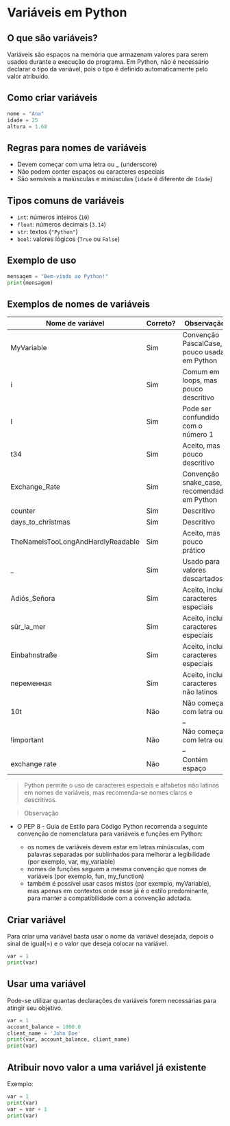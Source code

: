# Variáveis em Python

## O que são variáveis?

Variáveis são espaços na memória que armazenam valores para serem usados durante a execução do programa. Em Python, não é necessário declarar o tipo da variável, pois o tipo é definido automaticamente pelo valor atribuído.

## Como criar variáveis

```python
nome = "Ana"
idade = 25
altura = 1.68
```

## Regras para nomes de variáveis

- Devem começar com uma letra ou _ (underscore)
- Não podem conter espaços ou caracteres especiais
- São sensíveis a maiúsculas e minúsculas (`idade` é diferente de `Idade`)

## Tipos comuns de variáveis

- `int`: números inteiros (`10`)
- `float`: números decimais (`3.14`)
- `str`: textos (`"Python"`)
- `bool`: valores lógicos (`True` ou `False`)

## Exemplo de uso

```python
mensagem = "Bem-vindo ao Python!"
print(mensagem)
```

## Exemplos de nomes de variáveis

| Nome de variável                | Correto? | Observação                                              |
|----------------------------------|----------|---------------------------------------------------------|
| MyVariable                      | Sim      | Convenção PascalCase, pouco usada em Python             |
| i                               | Sim      | Comum em loops, mas pouco descritivo                    |
| l                               | Sim      | Pode ser confundido com o número 1                      |
| t34                             | Sim      | Aceito, mas pouco descritivo                            |
| Exchange_Rate                   | Sim      | Convenção snake_case, recomendada em Python             |
| counter                         | Sim      | Descritivo                                              |
| days_to_christmas               | Sim      | Descritivo                                              |
| TheNameIsTooLongAndHardlyReadable | Sim    | Aceito, mas pouco prático                               |
| _                               | Sim      | Usado para valores descartados                          |
| Adiós_Señora                    | Sim      | Aceito, inclui caracteres especiais                     |
| sûr_la_mer                      | Sim      | Aceito, inclui caracteres especiais                     |
| Einbahnstraße                   | Sim      | Aceito, inclui caracteres especiais                     |
| переменная                      | Sim      | Aceito, inclui caracteres não latinos                   |
| 10t                             | Não      | Não começa com letra ou _                               |
| !important                      | Não      | Não começa com letra ou _                               |
| exchange rate                   | Não      | Contém espaço                                           |

> Python permite o uso de caracteres especiais e alfabetos não latinos em nomes de variáveis, mas recomenda-se nomes claros e descritivos.

> Observação  

- O PEP 8 - Guia de Estilo para Código Python recomenda a seguinte convenção de nomenclatura para variáveis e funções em Python:

    - os nomes de variáveis devem estar em letras minúsculas, com palavras separadas por sublinhados para melhorar a legibilidade (por exemplo, var, my_variable)
    - nomes de funções seguem a mesma convenção que nomes de variáveis (por exemplo, fun, my_function)
    - também é possível usar casos mistos (por exemplo, myVariable), mas apenas em contextos onde esse já é o estilo predominante, para manter a compatibilidade com a convenção adotada.


## Criar variável

Para criar uma variável basta usar o nome da variável desejada, depois o sinal de igual(=) e o valor que deseja colocar na variável.

````python
var = 1
print(var)
````

## Usar uma variável

Pode-se utilizar quantas declarações de variáveis forem necessárias para atingir seu objetivo.

````python
var = 1
account_balance = 1000.0
client_name = 'John Doe'
print(var, account_balance, client_name)
print(var)
````

## Atribuir novo valor a uma variável já existente

Exemplo:

````python
var = 1
print(var)
var = var + 1
print(var)
````